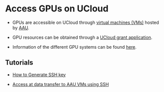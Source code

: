 # Access GPUs on UCloud

- GPUs are accessible on UCloud through [virtual machines (VMs)](https://cloud.sdu.dk/app/applications/search?q=Virtual%20Machines) hosted by [AAU](https://cloud.sdu.dk/app/providers/detailed/aau). 

- GPU resources can  be obtained through a [UCloud grant application](/HPC_Facilities/GrantApp/).

- Information of the different GPU systems can be found [here](/HPC_Facilities/MachineType/#deic-interactive-hpc-aau).
## Tutorials

- [How to Generate SSH key](/Tutorials/VMs/shh/)

- [Access at data transfer to AAU VMs using SSH](/Tutorials/VMs/connectVM/)